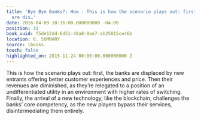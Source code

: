 ```yaml
---
title: 'Bye Bye Banks?: How : This is how the scenario plays out: first, the banks
  are dis…'
date: 2016-04-09 18:16:00.600000000 -04:00
position: 31
book_uuid: f5de12dd-6d51-40a8-9ae7-ab25015ce46b
location: 6. SUMMARY
source: ibooks
touch: false
highlighted_on: 2015-11-24 00:00:00.000000000 Z
---
```


This is how the scenario plays out: first, the banks are displaced by new entrants offering better customer experiences and price. Then their revenues are diminished, as they’re relegated to a position of an undifferentiated utility in an environment with higher rates of switching. Finally, the arrival of a new technology, like the blockchain, challenges the banks’ core competency, as the new players bypass their services, disintermediating them entirely.